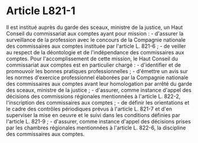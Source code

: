 # Article L821-1

Il est institué auprès du garde des sceaux, ministre de la justice, un Haut Conseil du commissariat aux comptes ayant pour mission :   - d'assurer la surveillance de la profession avec le concours de la Compagnie nationale des commissaires aux comptes instituée par l'article L. 821-6 ;   - de veiller au respect de la déontologie et de l'indépendance des commissaires aux comptes.   Pour l'accomplissement de cette mission, le Haut Conseil du commissariat aux comptes est en particulier chargé :   - d'identifier et de promouvoir les bonnes pratiques professionnelles ;   - d'émettre un avis sur les normes d'exercice professionnel élaborées par la Compagnie nationale des commissaires aux comptes avant leur homologation par arrêté du garde des sceaux, ministre de la justice ;   - d'assurer, comme instance d'appel des décisions des commissions régionales mentionnées à l'article L. 822-2, l'inscription des commissaires aux comptes ;   - de définir les orientations et le cadre des contrôles périodiques prévus à l'article L. 821-7 et d'en superviser la mise en oeuvre et le suivi dans les conditions définies par l'article L. 821-9 ;   - d'assurer, comme instance d'appel des décisions prises par les chambres régionales mentionnées à l'article L. 822-6, la discipline des commissaires aux comptes.